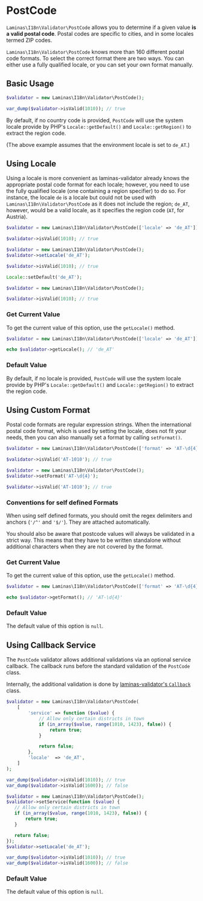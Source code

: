 # PostCode

`Laminas\I18n\Validator\PostCode` allows you to determine if a given value **is a
valid postal code**. Postal codes are specific to cities, and in some locales
termed ZIP codes.

`Laminas\I18n\Validator\PostCode` knows more than 160 different postal code
formats. To select the correct format there are two ways. You can either use a
fully qualified locale, or you can set your own format manually.

## Basic Usage

```php
$validator = new Laminas\I18n\Validator\PostCode();

var_dump($validator->isValid(1010)); // true
```

By default, if no country code is provided, `PostCode` will use the system
locale provide by PHP's `Locale::getDefault()` and `Locale::getRegion()` to
extract the region code.

(The above example assumes that the environment locale is set to `de_AT`.)

## Using Locale

Using a locale is more convenient as laminas-validator already knows the
appropriate postal code format for each locale; however, you need to use the
fully qualified locale (one containing a region specifier) to do so. For
instance, the locale `de` is a locale but could not be used with
`Laminas\I18n\Validator\PostCode` as it does not include the region; `de_AT`,
however, would be a valid locale, as it specifies the region code (`AT`, for
Austria).

```php fct_label="Constructor Usage"
$validator = new Laminas\I18n\Validator\PostCode(['locale' => 'de_AT']);

$validator->isValid(1010); // true
```

```php fct_label="Setter Usage"
$validator = new Laminas\I18n\Validator\PostCode();
$validator->setLocale('de_AT');

$validator->isValid(1010); // true
```

```php fct_label="Locale Class Usage"
Locale::setDefault('de_AT');

$validator = new Laminas\I18n\Validator\PostCode();

$validator->isValid(1010); // true
```

### Get Current Value

To get the current value of this option, use the `getLocale()` method.

```php
$validator = new Laminas\I18n\Validator\PostCode(['locale' => 'de_AT']);

echo $validator->getLocale(); // 'de_AT'
```

### Default Value

By default, if no locale is provided, `PostCode` will use the system locale
provide by PHP's `Locale::getDefault()` and `Locale::getRegion()` to extract
the region code.

## Using Custom Format

Postal code formats are regular expression strings. When the international
postal code format, which is used by setting the locale, does not fit your
needs, then you can also manually set a format by calling `setFormat()`.


```php fct_label="Constructor Usage"
$validator = new Laminas\I18n\Validator\PostCode(['format' => 'AT-\d{4}']);

$validator->isValid('AT-1010'); // true
```

```php fct_label="Setter Usage"
$validator = new Laminas\I18n\Validator\PostCode();
$validator->setFormat('AT-\d{4}');

$validator->isValid('AT-1010'); // true
```

### Conventions for self defined Formats

When using self defined formats, you should omit the regex delimiters and
anchors (`'/^'` and  `'$/'`). They are attached automatically.

You should also be aware that postcode values will always be validated in a
strict way. This means that they have to be written standalone without
additional characters when they are not covered by the format.

### Get Current Value

To get the current value of this option, use the `getLocale()` method.

```php
$validator = new Laminas\I18n\Validator\PostCode(['format' => 'AT-\d{4}']);

echo $validator->getFormat(); // 'AT-\d{4}'
```

### Default Value

The default value of this option is `null`.

## Using Callback Service

The `PostCode` validator allows additional validations via an optional service
callback. The callback runs before the standard validation of the `PostCode`
class.

Internally, the additional validation is done by
[laminas-validator's `Callback`](https://docs.laminas.dev/laminas-validator/validators/callback/)
class.

```php fct_label="Constructor Usage"
$validator = new Laminas\I18n\Validator\PostCode(
    [
        'service' => function ($value) {
            // Allow only certain districts in town
            if (in_array($value, range(1010, 1423), false)) {
                return true;
            }

            return false;
        },
        'locale'  => 'de_AT',
    ]
);

var_dump($validator->isValid(1010)); // true
var_dump($validator->isValid(1600)); // false
```

```php fct_label="Setter Usage"
$validator = new Laminas\I18n\Validator\PostCode();
$validator->setService(function ($value) {
   // Allow only certain districts in town
   if (in_array($value, range(1010, 1423), false)) {
       return true;
   }

   return false;
});
$validator->setLocale('de_AT');

var_dump($validator->isValid(1010)); // true
var_dump($validator->isValid(1600)); // false
```

### Default Value

The default value of this option is `null`.
